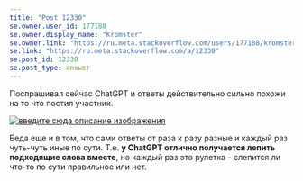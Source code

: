 ```yaml
---
title: "Post 12330"
se.owner.user_id: 177188
se.owner.display_name: "Kromster"
se.owner.link: "https://ru.meta.stackoverflow.com/users/177188/kromster"
se.link: "https://ru.meta.stackoverflow.com/a/12330"
se.post_id: 12330
se.post_type: answer
---
```

<p>Поспрашивал сейчас ChatGPT и ответы действительно сильно похожи на то что постил участник.</p>
<p><a href="https://i.stack.imgur.com/oLPkR.jpg" rel="nofollow noreferrer"><img src="https://i.stack.imgur.com/oLPkR.jpg" alt="введите сюда описание изображения" /></a></p>
<p>Беда еще и в том, что сами ответы от раза к разу разные и каждый раз чуть-чуть иные по сути. Т.е. <strong>у ChatGPT отлично получается лепить подходящие слова вместе</strong>, но каждый раз это рулетка - слепится ли что-то по сути правильное или нет.</p>
